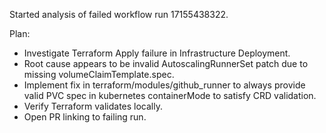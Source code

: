 Started analysis of failed workflow run 17155438322.

Plan:
- Investigate Terraform Apply failure in Infrastructure Deployment.
- Root cause appears to be invalid AutoscalingRunnerSet patch due to missing volumeClaimTemplate.spec.
- Implement fix in terraform/modules/github_runner to always provide valid PVC spec in kubernetes containerMode to satisfy CRD validation.
- Verify Terraform validates locally.
- Open PR linking to failing run.

